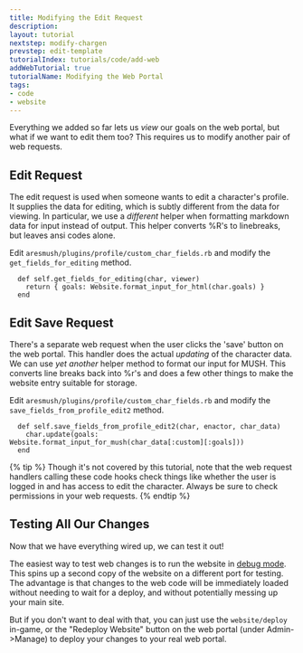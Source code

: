 ```yaml
---
title: Modifying the Edit Request
description: 
layout: tutorial
nextstep: modify-chargen
prevstep: edit-template
tutorialIndex: tutorials/code/add-web
addWebTutorial: true
tutorialName: Modifying the Web Portal
tags:
- code
- website
---
```


Everything we added so far lets us *view* our goals on the web portal, but what if we want to edit them too?  This requires us to modify another pair of web requests.

## Edit Request

The edit request is used when someone wants to edit a character's profile.  It supplies the data for editing, which is subtly different from the data for viewing.  In particular, we use a *different* helper when formatting markdown data for input instead of output.  This helper converts %R's to linebreaks, but leaves ansi codes alone.

Edit `aresmush/plugins/profile/custom_char_fields.rb` and modify the `get_fields_for_editing` method.

      def self.get_fields_for_editing(char, viewer)
        return { goals: Website.format_input_for_html(char.goals) }
      end

## Edit Save Request

There's a separate web request when the user clicks the 'save' button on the web portal.  This handler does the actual *updating* of the character data.  We can use *yet another* helper method to format our input for MUSH.  This converts line breaks back into %r's and does a few other things to make the website entry suitable for storage.

Edit `aresmush/plugins/profile/custom_char_fields.rb` and modify the `save_fields_from_profile_edit2` method.

      def self.save_fields_from_profile_edit2(char, enactor, char_data)
        char.update(goals: Website.format_input_for_mush(char_data[:custom][:goals]))
      end

{% tip %} 
Though it's not covered by this tutorial, note that the web request handlers calling these code hooks check things like whether the user is logged in and has access to edit the character.  Always be sure to check permissions in your web requests.
{% endtip %}


## Testing All Our Changes

Now that we have everything wired up, we can test it out!

The easiest way to test web changes is to run the website in [debug mode](/tutorials/code/debug-mode.html).  This spins up a second copy of the website on a different port for testing.  The advantage is that changes to the web code will be immediately loaded without needing to wait for a deploy, and without potentially messing up your main site.  

But if you don't want to deal with that, you can just use the `website/deploy` in-game, or the "Redeploy Website" button on the web portal (under Admin->Manage) to deploy your changes to your real web portal.
